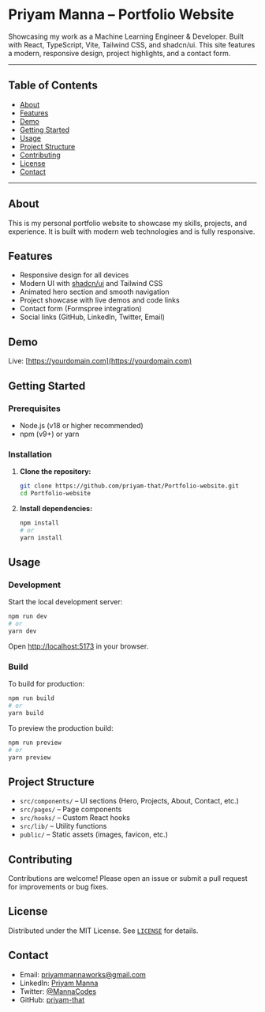 # Priyam Manna – Portfolio Website

Showcasing my work as a Machine Learning Engineer & Developer. Built with React, TypeScript, Vite, Tailwind CSS, and shadcn/ui. This site features a modern, responsive design, project highlights, and a contact form.

---

## Table of Contents

- [About](#about)
- [Features](#features)
- [Demo](#demo)
- [Getting Started](#getting-started)
- [Usage](#usage)
- [Project Structure](#project-structure)
- [Contributing](#contributing)
- [License](#license)
- [Contact](#contact)

---

## About

This is my personal portfolio website to showcase my skills, projects, and experience. It is built with modern web technologies and is fully responsive.

## Features

- Responsive design for all devices
- Modern UI with [shadcn/ui](https://ui.shadcn.com/) and Tailwind CSS
- Animated hero section and smooth navigation
- Project showcase with live demos and code links
- Contact form (Formspree integration)
- Social links (GitHub, LinkedIn, Twitter, Email)

## Demo

Live: [https://yourdomain.com](https://yourdomain.com) <!-- Replace with your actual domain -->

## Getting Started

### Prerequisites

- Node.js (v18 or higher recommended)
- npm (v9+) or yarn

### Installation

1. **Clone the repository:**
   ```bash
   git clone https://github.com/priyam-that/Portfolio-website.git
   cd Portfolio-website
   ```
2. **Install dependencies:**
   ```bash
   npm install
   # or
   yarn install
   ```

## Usage

### Development

Start the local development server:

```bash
npm run dev
# or
yarn dev
```

Open [http://localhost:5173](http://localhost:5173) in your browser.

### Build

To build for production:

```bash
npm run build
# or
yarn build
```

To preview the production build:

```bash
npm run preview
# or
yarn preview
```

## Project Structure

- `src/components/` – UI sections (Hero, Projects, About, Contact, etc.)
- `src/pages/` – Page components
- `src/hooks/` – Custom React hooks
- `src/lib/` – Utility functions
- `public/` – Static assets (images, favicon, etc.)

## Contributing

Contributions are welcome! Please open an issue or submit a pull request for improvements or bug fixes.

## License

Distributed under the MIT License. See [`LICENSE`](LICENSE) for details.

## Contact

- Email: [priyammannaworks@gmail.com](mailto:priyammannaworks@gmail.com)
- LinkedIn: [Priyam Manna](https://www.linkedin.com/in/priyam-manna/)
- Twitter: [@MannaCodes](https://x.com/MannaCodes)
- GitHub: [priyam-that](https://github.com/priyam-that)
